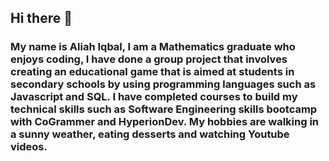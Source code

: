 ## Hi there 👋

### My name is Aliah Iqbal, I am a Mathematics graduate who enjoys coding, I have done a group project that involves creating an educational game that is aimed at students in secondary schools by using programming languages such as Javascript and SQL. I have completed courses to build my technical skills such as Software Engineering skills bootcamp with CoGrammer and HyperionDev. My hobbies are walking in a sunny weather, eating desserts and watching Youtube videos. 
###
